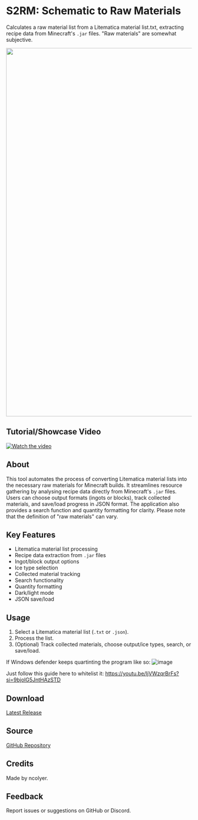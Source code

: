 # S2RM: Schematic to Raw Materials
Calculates a raw material list from a Litematica material list.txt, extracting recipe data from Minecraft's `.jar` files. "Raw materials" are somewhat subjective.
<p align="center">
  <img src="https://github.com/user-attachments/assets/029e0acb-5a0e-484d-8c05-b21323cd4598" width="1000">

## Tutorial/Showcase Video
[![Watch the video](https://img.youtube.com/vi/FdPh9KoVuV8/maxresdefault.jpg)](https://youtu.be/FdPh9KoVuV8)

## About

This tool automates the process of converting Litematica material lists into the necessary raw materials for Minecraft builds. It streamlines resource gathering by analysing recipe data directly from Minecraft's `.jar` files. Users can choose output formats (ingots or blocks), track collected materials, and save/load progress in JSON format. The application also provides a search function and quantity formatting for clarity. Please note that the definition of "raw materials" can vary.

## Key Features

* Litematica material list processing
* Recipe data extraction from `.jar` files
* Ingot/block output options
* Ice type selection
* Collected material tracking
* Search functionality
* Quantity formatting
* Dark/light mode
* JSON save/load

## Usage

1.  Select a Litematica material list (`.txt` or `.json`).
2.  Process the list.
3.  (Optional) Track collected materials, choose output/ice types, search, or save/load.

If Windows defender keeps quartinting the program like so:
![image](https://github.com/user-attachments/assets/6c1fbc6e-d67d-4017-9b70-4df2a8eab6dc)

Just follow this guide here to whitelist it: https://youtu.be/IjVWzqrBrFs?si=9bjolG5JntHAzSTD

## Download

[Latest Release](https://github.com/ncolyer11/S2RM/releases)

## Source

[GitHub Repository](https://github.com/ncolyer11/S2RM)

## Credits

Made by ncolyer.

## Feedback

Report issues or suggestions on GitHub or Discord.
